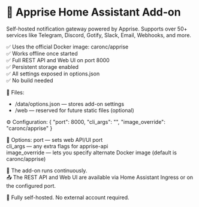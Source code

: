 # 🧩 Apprise Home Assistant Add-on

Self-hosted notification gateway powered by Apprise. Supports over 50+ services like Telegram, Discord, Gotify, Slack, Email, Webhooks, and more.

✅ Uses the official Docker image: caronc/apprise  
✅ Works offline once started  
✅ Full REST API and Web UI on port 8000    
✅ Persistent storage enabled  
✅ All settings exposed in options.json  
✅ No build needed

📁 Files:
- /data/options.json — stores add-on settings
- /web — reserved for future static files (optional)

⚙️ Configuration:
{
  "port": 8000,
  "cli_args": "",
  "image_override": "caronc/apprise"
}

🧪 Options:
port — sets web API/UI port  
cli_args — any extra flags for apprise-api  
image_override — lets you specify alternate Docker image (default is caronc/apprise)

🔁 The add-on runs continuously.  
📤 The REST API and Web UI are available via Home Assistant Ingress or on the configured port.

🧠 Fully self-hosted. No external account required.  
